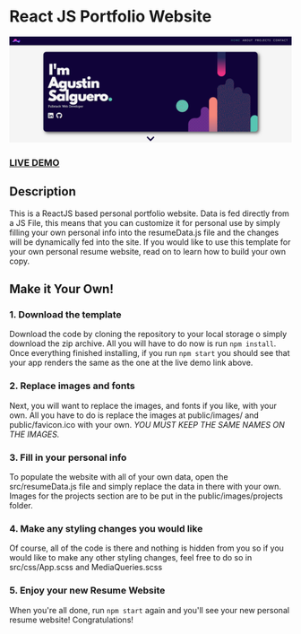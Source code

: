 # React JS Portfolio Website

![React JS Portfolio Website](README.png?raw=true "React JS Portfolio Website")

### <a href="https://salgueroagus.github.io/Portfolio/">LIVE DEMO</a>

## Description

This is a ReactJS based personal portfolio website. Data is fed directly from a  JS File, this means that you can customize it for personal use by simply filling your own personal info into the resumeData.js file and the changes will be dynamically fed into the site. If you would like to use this template for your own personal resume website, read on to learn how to build your own copy.

## Make it Your Own!

### 1. Download the template

Download the code by cloning the repository to your local storage o simply download the zip archive. All you will have to do now is run `npm install`. Once everything finished installing, if you run `npm start` you should see that your app renders the same as the one at the live demo link above.

### 2. Replace images and fonts

Next, you will want to replace the images, and fonts if you like, with your own. All you have to do is replace the images at public/images/ and public/favicon.ico with your own. <em>YOU MUST KEEP THE SAME NAMES ON THE IMAGES.</em>

### 3. Fill in your personal info

To populate the website with all of your own data, open the src/resumeData.js file and simply replace the data in there with your own. Images for the projects section are to be put in the public/images/projects folder.

### 4. Make any styling changes you would like

Of course, all of the code is there and nothing is hidden from you so if you would like to make any other styling changes, feel free to do so in src/css/App.scss and MediaQueries.scss

### 5. Enjoy your new Resume Website

When you're all done, run `npm start` again and you'll see your new personal resume website! Congratulations!
